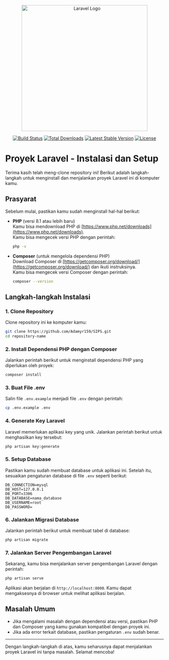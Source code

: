 <p align="center"><a href="https://laravel.com" target="_blank"><img src="https://raw.githubusercontent.com/laravel/art/master/logo-lockup/5%20SVG/2%20CMYK/1%20Full%20Color/laravel-logolockup-cmyk-red.svg" width="400" alt="Laravel Logo"></a></p>


<p align="center">
<a href="https://github.com/laravel/framework/actions"><img src="https://github.com/laravel/framework/workflows/tests/badge.svg" alt="Build Status"></a>
<a href="https://packagist.org/packages/laravel/framework"><img src="https://img.shields.io/packagist/dt/laravel/framework" alt="Total Downloads"></a>
<a href="https://packagist.org/packages/laravel/framework"><img src="https://img.shields.io/packagist/v/laravel/framework" alt="Latest Stable Version"></a>
<a href="https://packagist.org/packages/laravel/framework"><img src="https://img.shields.io/packagist/l/laravel/framework" alt="License"></a>
</p>

# Proyek Laravel - Instalasi dan Setup

Terima kasih telah meng-clone repository ini! Berikut adalah langkah-langkah untuk menginstall dan menjalankan proyek Laravel ini di komputer kamu.

## Prasyarat

Sebelum mulai, pastikan kamu sudah menginstall hal-hal berikut:

- **PHP** (versi 8.1 atau lebih baru)  
  Kamu bisa mendownload PHP di [https://www.php.net/downloads](https://www.php.net/downloads).  
  Kamu bisa mengecek versi PHP dengan perintah:

  ```bash
  php -v
  ```

- **Composer** (untuk mengelola dependensi PHP)  
  Download Composer di [https://getcomposer.org/download/](https://getcomposer.org/download/) dan ikuti instruksinya.  
  Kamu bisa mengecek versi Composer dengan perintah:

  ```bash
  composer --version
  ```

## Langkah-langkah Instalasi

### 1. Clone Repository

Clone repository ini ke komputer kamu:

```bash
git clone https://github.com/Adamyr159/SIPS.git
cd repository-name
```

### 2. Install Dependensi PHP dengan Composer

Jalankan perintah berikut untuk menginstall dependensi PHP yang diperlukan oleh proyek:

```bash
composer install
```

### 3. Buat File .env

Salin file `.env.example` menjadi file `.env` dengan perintah:

```bash
cp .env.example .env
```

### 4. Generate Key Laravel

Laravel memerlukan aplikasi key yang unik. Jalankan perintah berikut untuk menghasilkan key tersebut:

```bash
php artisan key:generate
```

### 5. Setup Database

Pastikan kamu sudah membuat database untuk aplikasi ini. Setelah itu, sesuaikan pengaturan database di file `.env` seperti berikut:

```env
DB_CONNECTION=mysql
DB_HOST=127.0.0.1
DB_PORT=3306
DB_DATABASE=nama_database
DB_USERNAME=root
DB_PASSWORD=
```

### 6. Jalankan Migrasi Database

Jalankan perintah berikut untuk membuat tabel di database:

```bash
php artisan migrate
```

### 7. Jalankan Server Pengembangan Laravel

Sekarang, kamu bisa menjalankan server pengembangan Laravel dengan perintah:

```bash
php artisan serve
```

Aplikasi akan berjalan di `http://localhost:8000`. Kamu dapat mengaksesnya di browser untuk melihat aplikasi berjalan.

## Masalah Umum

- Jika mengalami masalah dengan dependensi atau versi, pastikan PHP dan Composer yang kamu gunakan kompatibel dengan proyek ini.
- Jika ada error terkait database, pastikan pengaturan `.env` sudah benar.

---

Dengan langkah-langkah di atas, kamu seharusnya dapat menjalankan proyek Laravel ini tanpa masalah. Selamat mencoba!